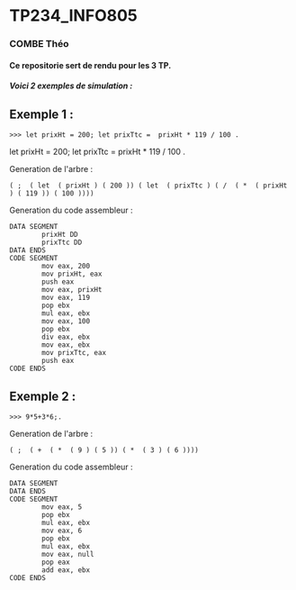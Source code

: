 # TP234_INFO805
### COMBE Théo

#### Ce repositorie sert de rendu pour les 3 TP.

##### Voici 2 exemples de simulation :

## Exemple 1 :

```>>> let prixHt = 200; let prixTtc =  prixHt * 119 / 100 .```

let prixHt = 200;
let prixTtc =  prixHt * 119 / 100 .

Generation de l'arbre :

```( ;  ( let  ( prixHt ) ( 200 )) ( let  ( prixTtc ) ( /  ( *  ( prixHt ) ( 119 )) ( 100 ))))```

Generation du code assembleur :

```
DATA SEGMENT
        prixHt DD
        prixTtc DD
DATA ENDS
CODE SEGMENT
        mov eax, 200
        mov prixHt, eax
        push eax
        mov eax, prixHt
        mov eax, 119
        pop ebx
        mul eax, ebx
        mov eax, 100
        pop ebx
        div eax, ebx
        mov eax, ebx
        mov prixTtc, eax
        push eax
CODE ENDS
```

## Exemple 2 :

```>>> 9*5+3*6;.```

Generation de l'arbre :

```( ;  ( +  ( *  ( 9 ) ( 5 )) ( *  ( 3 ) ( 6 ))))```

Generation du code assembleur :

```
DATA SEGMENT
DATA ENDS
CODE SEGMENT
        mov eax, 5
        pop ebx
        mul eax, ebx
        mov eax, 6
        pop ebx
        mul eax, ebx
        mov eax, null
        pop eax
        add eax, ebx
CODE ENDS
```
